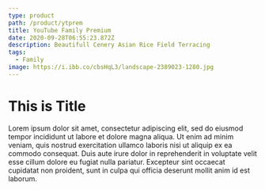 ```yaml
---
type: product
path: /product/ytprem
title: YouTube Family Premium
date: 2020-09-28T06:55:23.872Z
description: Beautifull Cenery Asian Rice Field Terracing
tags:
  - Family
image: https://i.ibb.co/cbsHqL3/landscape-2389023-1280.jpg
---
```


# This is Title

Lorem ipsum dolor sit amet, consectetur adipiscing elit, sed do eiusmod tempor incididunt ut labore et dolore magna aliqua. Ut enim ad minim veniam, quis nostrud exercitation ullamco laboris nisi ut aliquip ex ea commodo consequat. Duis aute irure dolor in reprehenderit in voluptate velit esse cillum dolore eu fugiat nulla pariatur. Excepteur sint occaecat cupidatat non proident, sunt in culpa qui officia deserunt mollit anim id est laborum.
